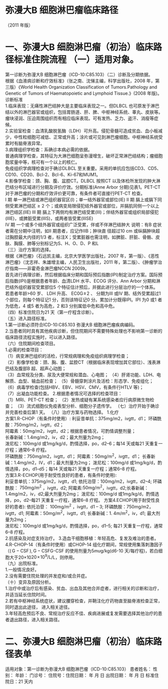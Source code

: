 # 弥漫大B 细胞淋巴瘤临床路径  
（2011 年版）  
# 一、弥漫大B 细胞淋巴瘤（初治）临床路径标准住院流程 （一）适用对象。  
第一诊断为弥漫大B 细胞淋巴瘤（ICD-10:C85.103）（二）诊断及分期依据。  
根据《血液病诊断和疗效标准》（张之南、沈悌主编，科学出版社，2008 年，第三版）《World Health Organization Classification of Tumors.Pathology and Genetic of  Tumors of Haematopoietic and Lymphoid Tissue.》(2008 年版)。  
诊断标准  
1.临床表现：无痛性淋巴结肿大是主要临床表现之一。但DLBCL 也可原发于淋巴结以外的淋巴器官或组织，包括胃肠道、肝、脾、中枢神经系统、睾丸、皮肤等。瘤块浸润、压迫周围组织而有相应临床表现。可有发热、乏力、盗汗、消瘦等症候。  
2.实验室检查：血清乳酸脱氢酶（LDH）可升高。侵犯骨髓可造成贫血、血小板减少，中性粒细胞可减低、正常或升高；涂片或可见到淋巴瘤细胞。中枢神经系统受累时有脑脊液异常。  
3.病理组织学检查：系确诊本病必需的依据。  
普通病理学检查，其特征为大淋巴细胞呈弥漫增生，破坏正常淋巴结结构；瘤细胞胞浆量中等，核可有一个以上的核仁。  
免疫组织学病理检查对于确诊DLBCL 至关重要。采用的单抗应包括CD3、CD5、CD10、CD20、Bcl-2、Bcl-6、Ki-67和MUM1。  
4.影像学检查：颈、胸、腹、盆腔CT。DLBCL 按照CT 以及体检所发现的肿大淋巴结分布区域进行分期及评价疗效。分期标准(Anne Arbor 分期)见表1。PET-CT 对于淋巴瘤的分期和疗效评价更可靠，有条件者可直接行PET-CT 检查。  
I 期 单一淋巴结或淋巴组织器官区(I)；单一结外器官或部位(IE) II 期 膈上或膈下同侧受累淋巴结区${\geqslant}2$ 个；或病变局限侵犯结外器官或部位，并膈肌同侧一个以上淋巴结区(IIE) III 期 膈上下两侧均有淋巴结受累(III)；伴结外器官或组织局部侵犯(IIIE)，或脾脏受累(IIIS)，或两者皆受累(IIISE)  
IV 期 一个或多个结外器官或组织广泛受累，伴或不伴淋巴结肿大 说明：有B 症状者需在分期中注明，如II 期患者，应记作IIB；肿块直 径超过10 cm 或纵膈肿块超过胸腔最大内径的1/3 者，标注X；受累脏器也需注明，如脾脏、肝脏、骨骼、皮肤、胸膜、肺等分别标记为S、H、O、D、P 和L  
（三）治疗方案的选择。  
根据《淋巴瘤》（石远凯主编，北京大学医学出版社，2007 年，第一版）、《恶性淋巴瘤》（沈志祥、朱雄增主编，人民卫生出版社，2011 年，第二版）、《肿瘤学治疗指南——非霍奇金淋巴瘤NCCN 2009》。  
首先进行病理诊断，然后根据临床分期和国际预后指数(IPI)制定治疗方案。国际预后指数(IPI)是根据患者年龄、血清LDH 水平、ECOG 评分、Ann Arbor 分期和淋巴结外组织器官受累部位5 个特征估计预后，并据此进行分层治疗的一个体系。 若患者年龄>60 岁、 LDH 升高、 $\mathrm{EC0G\!\geqslant\!2}$ 、 分期为III 或IV 期、结外受累超过1 个部位，则每个特征记1 分，否则该特征记0 分。累加计分既得IPI。IPI 为0 或1 者为低危，4 或5 者为高危，2 和3 分别属低中危和高中危。  
（四）标准住院日为21 天（第一疗程含诊断）。  
（五）进入路径标准。  
1.第一诊断必须符合ICD-10:C85.103 弥漫大B 细胞淋巴瘤疾病编码。  
2.当患者同时具有其他疾病诊断，但住院期间不需要特殊处理也不影响第一诊断的临床路径流程实施时，可以进入路径。  
（六）住院期间检查项目。  
1.必需的检查项目：  
（1）病变淋巴组织的活检，行常规病理和免疫组织病理学检查；  
（2）影像学检查：颈、胸、腹、盆腔CT（根据临床表现增加其它部位）、浅表淋巴结及腹部B 超、超声心动图；  
（3）血常规及分类、尿及大便常规和潜血、心电图； （4）肝肾功能、LDH、电解质、血型、输血前检查； （5）骨髓穿刺涂片及活检：形态学、免疫组化； （6）病毒学检查(包括HBV、EBV、HSV、CMV，有条件行HTLV 等)；  
（7）出凝血功能检查。 2.根据患者情况可选择的检查项目：  
（1）MRI、PET-CT 检查； （2）发热或疑有某系统感染者应行病原微生物检查； （3）流式细胞仪免疫表型分析、细胞分子遗传学。 （七）治疗开始于确诊并完善检查后第1 天。 （八）治疗方案与药物选择。 1.化疗  
方案1.R-CHOP（有条件时使用）: 利妥昔单抗：375mg/m2，ivgtt，d1；  环磷酰胺：750mg/m2，ivgtt，d2；  
阿霉素：50mg/m2，ivgtt，d2；根据患者情况，可酌情调整剂量；  
长春新碱：1.4mg/m2，iv，d2；最大剂量为2mg；  
泼尼松：100mg/d 或1mg/kg/d，酌情选择，po，d2–6；每14 天或每21 天重复一疗程；通常6–8 疗程。  
环磷酰胺：750mg/m2，ivgtt，d1； 阿霉素：$50\mathrm{{mg/m}^{2}}$，ivgtt，d1；  长春新碱：1.4mg/m2，IV，d1；最大剂量为2mg； 泼尼松：$100\mathrm{mg/d}$ 或$1{\mathrm{mg/kg/d}}$，酌情选择，po，d1–d5；每14 天或每21 天重复一疗程；通常6–8 疗程。  
方案3.R-ECHOP(用于耐受性良好的患者，有条件时使用):  
利妥昔单抗：375mg/m2，ivgtt，d1;  依托泊苷：100mg/m2，ivgtt，d2–4; 环磷酰胺： $750\mathrm{mg/m^{2}}$ ，ivgtt，d2;   阿霉素:$50\mathrm{{mg/m^{2}}}$，ivgtt，d2;长春新碱：1.4mg/m2，iv，d2;最大剂量为2mg； 泼尼松：100mg/d 或$1{\mathrm{mg/kg/d}}$，酌情选择，po，d2–每21 天重复一疗程，通常6–8 疗程。 方案4.ECHOP(用于耐受性良好的患者): 依托泊苷： $100\mathrm{{mg/m^{2}}}$ ，ivgtt，d1 – 3;  环磷酰胺：750mg/m2，ivgtt，d1; 阿霉素：$50\mathrm{{mg/m}^{2}}$，ivgtt，d1; 长春新碱：$1.\;4\mathrm{{m}/\mathrm{{m}^{2}}}$，iv，d1; 最大剂量为2mg；  
泼尼松：100mg/d 或$1{\mathrm{mg/kg/d}}$，酌情选择，po，d1–5; 每21 天重复一疗程，通常6–8 疗程。  
2.抗感染及对症支持治疗。 3.造血干细胞移植：年轻高危、复发及难治的患者。  
4.R-CHOP-14（有条件时使用）或CHOP-14 组化疗期间，常规使用集落刺激因子（$(\,\mathrm{G-CSF\,),G-CSF}$G-CSF 的使用剂量为$5mu\mathrm{g}/\mathrm{kg}$(d6-10 天/每疗程)，若白细胞大于20×10$\mathrm{20\!\times\!10^{9}/L}$/L，则停用。  
（九）出院标准。  
1.一般情况良好。  
2.没有需要住院处理的并发症和/或合并症。  
（十）变异及原因分析。  
1.治疗中或治疗后有感染、贫血、出血及其他合并症者，进行相关的诊断和治疗，并适当延长住院时间。  
2.若有中枢神经系统症状，建议腰穿检查，并鞘注化疗药物直至脑脊液检查正常， 同时退出此途径， 进入相关途径。  
3.年轻高危预后不良、常规治疗反应不佳、疾病进展或复发需要选择其他治疗的患者退出路径，进入相关路径。  
# 二、弥漫大B 细胞淋巴瘤（初治）临床路径表单  
适用对象：第一诊断为弥漫大B 细胞淋巴瘤（ICD-10:C85.103） 患者姓名：         性别：          年龄：       门诊号：        住院号：住院日期：    年   月   日     出院日期：    年   月   日   标准住院日：21 天内  
